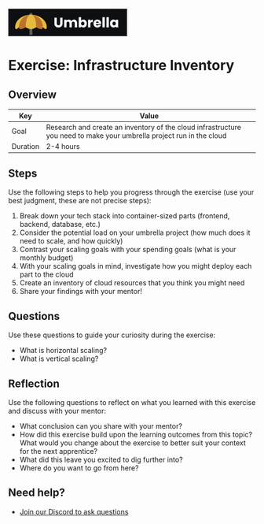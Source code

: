 <a href="../../overview/README.md"><img src="../umbrella.svg" alt="Umbrella project"></a>

# Exercise: Infrastructure Inventory

## Overview

| Key | Value |
| --- | --- |
| Goal | Research and create an inventory of the cloud infrastructure you need to make your umbrella project run in the cloud |
| Duration | 2-4 hours |

## Steps

Use the following steps to help you progress through the exercise (use your best judgment, these are not precise steps):

1. Break down your tech stack into container-sized parts (frontend, backend, database, etc.)
2. Consider the potential load on your umbrella project (how much does it need to scale, and how quickly)
3. Contrast your scaling goals with your spending goals (what is your monthly budget)
4. With your scaling goals in mind, investigate how you might deploy each part to the cloud
5. Create an inventory of cloud resources that you think you might need
6. Share your findings with your mentor!

## Questions

Use these questions to guide your curiosity during the exercise:

- What is horizontal scaling?
- What is vertical scaling?

## Reflection

Use the following questions to reflect on what you learned with this exercise and discuss with your mentor:

- What conclusion can you share with your mentor?
- How did this exercise build upon the learning outcomes from this topic? What would you change about the exercise to better suit your context for the next apprentice?
- What did this leave you excited to dig further into? 
- Where do you want to go from here?

## Need help?

- [Join our Discord to ask questions](https://discord.gg/bDVYvG3Czd)
